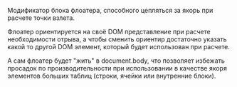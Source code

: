 Модификатор блока флоатера, способного цепляться за якорь при расчете точки взлета.

Флоатер ориентируется на своё DOM представление при расчете необходимости отрыва, а чтобы сменить ориентир
достаточно указать какой то другой DOM элемент, который будет использован при расчете.

А сам флоатер будет "жить" в document.body, что позволяет избежать просадок по производительности
при использовании в качестве якоря элементов больших таблиц (строки, ячейки или внутренние блоки).
